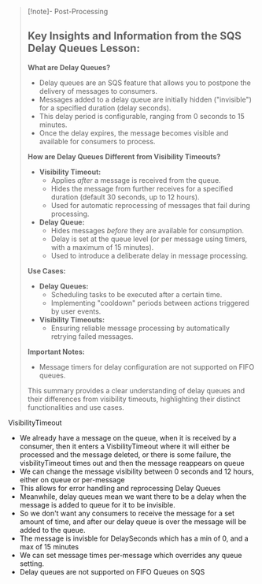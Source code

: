 
>[!note]- Post-Processing
>## Key Insights and Information from the SQS Delay Queues Lesson:
>
>**What are Delay Queues?**
>
>* Delay queues are an SQS feature that allows you to postpone the delivery of messages to consumers.
>* Messages added to a delay queue are initially hidden ("invisible") for a specified duration (delay seconds).
>* This delay period is configurable, ranging from 0 seconds to 15 minutes.
>* Once the delay expires, the message becomes visible and available for consumers to process.
>
>**How are Delay Queues Different from Visibility Timeouts?**
>
>* **Visibility Timeout:**
>    * Applies *after* a message is received from the queue.
>    * Hides the message from further receives for a specified duration (default 30 seconds, up to 12 hours).
>    * Used for automatic reprocessing of messages that fail during processing.
>* **Delay Queue:**
>    * Hides messages *before* they are available for consumption.
>    * Delay is set at the queue level (or per message using timers, with a maximum of 15 minutes).
>    * Used to introduce a deliberate delay in message processing.
>
>**Use Cases:**
>
>* **Delay Queues:**
>    * Scheduling tasks to be executed after a certain time.
>    * Implementing "cooldown" periods between actions triggered by user events.
>* **Visibility Timeouts:**
>    * Ensuring reliable message processing by automatically retrying failed messages.
>
>**Important Notes:**
>
>* Message timers for delay configuration are not supported on FIFO queues.
>
>
>This summary provides a clear understanding of delay queues and their differences from visibility timeouts, highlighting their distinct functionalities and use cases.
>

VisibilityTimeout
- We already have a message on the queue, when it is received by a consumer, then it enters a VisbilityTimeout where it will either be processed and the message deleted, or there is some failure, the visbilityTimeout times out and then the message reappears on queue
- We can change the message visibility between 0 seconds and 12 hours, either on queue or per-message
- This allows for error handling and reprocessing
Delay Queues
- Meanwhile, delay queues mean we want there to be a delay when the message is added to queue for it to be invisible.
- So we don't want any consumers to receive the message for a set amount of time, and after our delay queue is over the message will be added to the queue.
- The message is invisble for DelaySeconds which has a min of 0, and a max of 15 minutes
- We can set message times per-message which overrides any queue setting. 
- Delay queues are not supported on FIFO Queues on SQS
